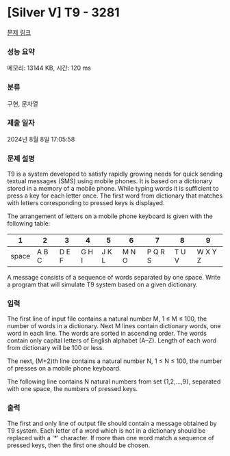 # [Silver V] T9 - 3281 

[문제 링크](https://www.acmicpc.net/problem/3281) 

### 성능 요약

메모리: 13144 KB, 시간: 120 ms

### 분류

구현, 문자열

### 제출 일자

2024년 8월 8일 17:05:58

### 문제 설명

<p>T9 is a system developed to satisfy rapidly growing needs for quick sending textual messages (SMS) using mobile phones. It is based on a dictionary stored in a memory of a mobile phone. While typing words it is sufficient to press a key for each letter once. The first word from dictionary that matches with letters corresponding to pressed keys is displayed.</p>

<p>The arrangement of letters on a mobile phone keyboard is given with the following table:</p>

<table class="table table-bordered td-center th-center">
	<thead>
		<tr>
			<th>1</th>
			<th>2</th>
			<th>3</th>
			<th>4</th>
			<th>5</th>
			<th>6</th>
			<th>7</th>
			<th>8</th>
			<th>9</th>
		</tr>
	</thead>
	<tbody>
		<tr>
			<td>space</td>
			<td>A B C</td>
			<td>D E F</td>
			<td>G H I</td>
			<td>J K L</td>
			<td>M N O</td>
			<td>P Q R S</td>
			<td>T U V</td>
			<td>W X Y Z</td>
		</tr>
	</tbody>
</table>

<p>A message consists of a sequence of words separated by one space. Write a program that will simulate T9 system based on a given dictionary.</p>

### 입력 

 <p>The first line of input file contains a natural number M, 1 ≤ M ≤ 100, the number of words in a dictionary. Next M lines contain dictionary words, one word in each line. The words are sorted in ascending order. The words contain only capital letters of English alphabet (A–Z). Length of each word from dictionary will be 100 or less.</p>

<p>The next, (M+2)th line contains a natural number N, 1 ≤ N ≤ 100, the number of presses on a mobile phone keyboard.</p>

<p>The following line contains N natural numbers from set {1,2,...,9}, separated with one space, the numbers of pressed keys.</p>

### 출력 

 <p>The first and only line of output file should contain a message obtained by T9 system. Each letter of a word which is not in a dictionary should be replaced with a '*' character. If more than one word match a sequence of pressed keys, then the first one should be chosen.</p>

